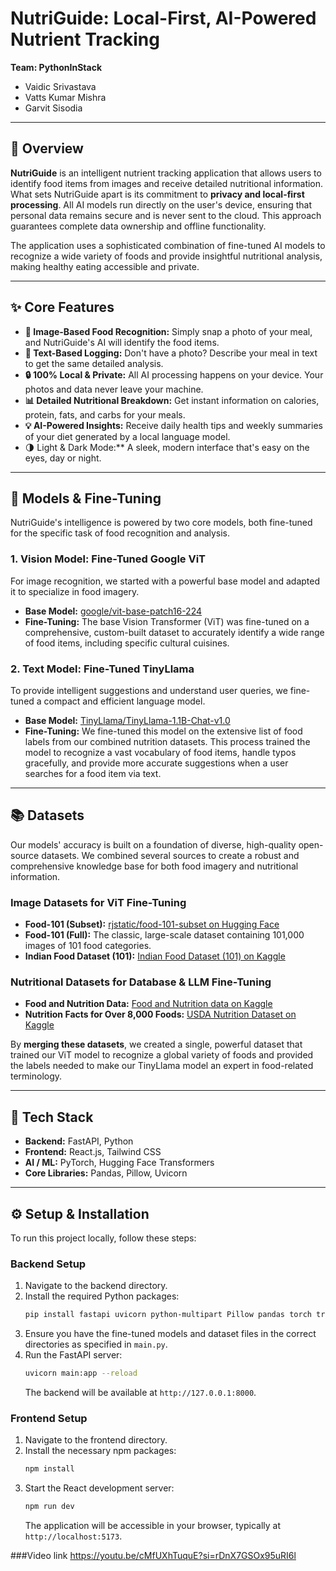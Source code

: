 # NutriGuide: Local-First, AI-Powered Nutrient Tracking

**Team: PythonInStack**
* Vaidic Srivastava
* Vatts Kumar Mishra
* Garvit Sisodia

---

## 📜 Overview

**NutriGuide** is an intelligent nutrient tracking application that allows users to identify food items from images and receive detailed nutritional information. What sets NutriGuide apart is its commitment to **privacy and local-first processing**. All AI models run directly on the user's device, ensuring that personal data remains secure and is never sent to the cloud. This approach guarantees complete data ownership and offline functionality.

The application uses a sophisticated combination of fine-tuned AI models to recognize a wide variety of foods and provide insightful nutritional analysis, making healthy eating accessible and private.

---

## ✨ Core Features

* **📸 Image-Based Food Recognition:** Simply snap a photo of your meal, and NutriGuide's AI will identify the food items.
* **📝 Text-Based Logging:** Don't have a photo? Describe your meal in text to get the same detailed analysis.
* **🔒 100% Local & Private:** All AI processing happens on your device. Your photos and data never leave your machine.
* **📊 Detailed Nutritional Breakdown:** Get instant information on calories, protein, fats, and carbs for your meals.
* **💡 AI-Powered Insights:** Receive daily health tips and weekly summaries of your diet generated by a local language model.
* <b></b>🌗 Light & Dark Mode:** A sleek, modern interface that's easy on the eyes, day or night.

---

## 🤖 Models & Fine-Tuning

NutriGuide's intelligence is powered by two core models, both fine-tuned for the specific task of food recognition and analysis.

### 1. Vision Model: Fine-Tuned Google ViT

For image recognition, we started with a powerful base model and adapted it to specialize in food imagery.

* **Base Model:** [google/vit-base-patch16-224](https://huggingface.co/google/vit-base-patch16-224)
* **Fine-Tuning:** The base Vision Transformer (ViT) was fine-tuned on a comprehensive, custom-built dataset to accurately identify a wide range of food items, including specific cultural cuisines.

### 2. Text Model: Fine-Tuned TinyLlama

To provide intelligent suggestions and understand user queries, we fine-tuned a compact and efficient language model.

* **Base Model:** [TinyLlama/TinyLlama-1.1B-Chat-v1.0](https://huggingface.co/TinyLlama/TinyLlama-1.1B-Chat-v1.0)
* **Fine-Tuning:** We fine-tuned this model on the extensive list of food labels from our combined nutrition datasets. This process trained the model to recognize a vast vocabulary of food items, handle typos gracefully, and provide more accurate suggestions when a user searches for a food item via text.

---

## 📚 Datasets

Our models' accuracy is built on a foundation of diverse, high-quality open-source datasets. We combined several sources to create a robust and comprehensive knowledge base for both food imagery and nutritional information.

### Image Datasets for ViT Fine-Tuning

* **Food-101 (Subset):** [rjstatic/food-101-subset on Hugging Face](https://huggingface.co/datasets/rjstatic/food-101-subset)
* **Food-101 (Full):** The classic, large-scale dataset containing 101,000 images of 101 food categories.
* **Indian Food Dataset (101):** [Indian Food Dataset (101) on Kaggle](https://www.kaggle.com/datasets/anshulmehtakaggl/indian-food-dataset-101)

### Nutritional Datasets for Database & LLM Fine-Tuning

* **Food and Nutrition Data:** [Food and Nutrition data on Kaggle](https://www.kaggle.com/datasets/shreyashs/food-and-nutrition-data)
* **Nutrition Facts for Over 8,000 Foods:** [USDA Nutrition Dataset on Kaggle](https://www.kaggle.com/datasets/niharika41298/nutrition-details-for-most-common-foods)

By **merging these datasets**, we created a single, powerful dataset that trained our ViT model to recognize a global variety of foods and provided the labels needed to make our TinyLlama model an expert in food-related terminology.

---

## 🚀 Tech Stack

* **Backend:** FastAPI, Python
* **Frontend:** React.js, Tailwind CSS
* **AI / ML:** PyTorch, Hugging Face Transformers
* **Core Libraries:** Pandas, Pillow, Uvicorn

---

## ⚙️ Setup & Installation

To run this project locally, follow these steps:

### Backend Setup

1.  Navigate to the backend directory.
2.  Install the required Python packages:
    ```bash
    pip install fastapi uvicorn python-multipart Pillow pandas torch transformers sentencepiece thefuzz
    ```
3.  Ensure you have the fine-tuned models and dataset files in the correct directories as specified in `main.py`.
4.  Run the FastAPI server:
    ```bash
    uvicorn main:app --reload
    ```
    The backend will be available at `http://127.0.0.1:8000`.

### Frontend Setup

1.  Navigate to the frontend directory.
2.  Install the necessary npm packages:
    ```bash
    npm install
    ```
3.  Start the React development server:
    ```bash
    npm run dev
    ```
    The application will be accessible in your browser, typically at `http://localhost:5173`.

###Video link
 https://youtu.be/cMfUXhTuquE?si=rDnX7GSOx95uRI6l

